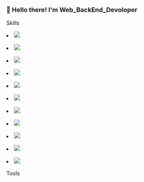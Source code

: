 ### 👋 Hello there! I'm Web_BackEnd_Devoloper 

Skills

<p><li><img src="https://img.shields.io/badge/Python-3776AB?style=for-the-badge&logo=Python&logoColor=white"></li></p>          
<p><li><img src="https://img.shields.io/badge/Django-092E20?style=for-the-badge&logo=Django&logoColor=white"></li></p>
<p><li><img src="https://img.shields.io/badge/Django RestFramework-092E20?style=for-the-badge&logo=Django&logoColor=white"></li></p>
          <p><li><img src="https://img.shields.io/badge/HTML5-E34F26?style=for-the-badge&logo=HTML5&logoColor=white"></li></p>
          <p><li><img src="https://img.shields.io/badge/CSS3-1572B6?style=for-the-badge&logo=CSS3&logoColor=white"></li></p>
          <p><li><img src="https://img.shields.io/badge/JavaScript-F7DF1E?style=for-the-badge&logo=JavaScript&logoColor=white"></li></p>
          <p><li><img src="https://img.shields.io/badge/Amazon AWS-FF9900?style=for-the-badge&logo=Amazon AWS&logoColor=white"></li></p>
          <p><li><img src="https://img.shields.io/badge/Amazon EC2-FF9900?style=for-the-badge&logo=Amazon EC2&logoColor=white"></li></p>
          <p><li><img src="https://img.shields.io/badge/HTML5-E34F26?style=for-the-badge&logo=HTML5&logoColor=white"></li></p>
          <p><li><img src="https://img.shields.io/badge/CSS3-1572B6?style=for-the-badge&logo=CSS3&logoColor=white"></li></p>
          <p><li><img src="https://img.shields.io/badge/Docker-2496ED?style=for-the-badge&logo=Docker&logoColor=white"></li></p>

Tools

<!--
**SungChangNam/SungChangNam** is a ✨ _special_ ✨ repository because its `README.md` (this file) appears on your GitHub profile.

Here are some ideas to get you started:


- 🔭 I’m currently working on ...
- 🌱 I’m currently learning ...
- 👯 I’m looking to collaborate on ...
- 🤔 I’m looking for help with ...
- 💬 Ask me about ...
- 📫 How to reach me: ...
- 😄 Pronouns: ...
- ⚡ Fun fact: ...
-->
